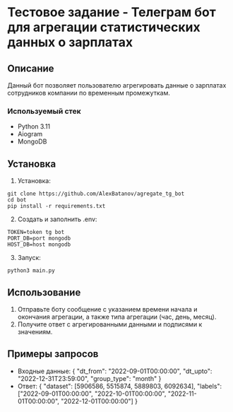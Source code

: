 # Тестовое задание - Телеграм бот для агрегации статистических данных о зарплатах

## Описание
Данный бот позволяет пользователю агрегировать данные о зарплатах сотрудников компании по временным промежуткам.

### Используемый стек
- Python 3.11
- Aiogram
- MongoDB

## Установка
1. Установка:
```
git clone https://github.com/AlexBatanov/agregate_tg_bot
cd bot
pip install -r requirements.txt
```
2. Создать и заполнить .env:
```
TOKEN=token tg bot
PORT_DB=port mongodb
HOST_DB=host mongodb
```
3. Запуск:
```
python3 main.py
```
## Использование
1. Отправьте боту сообщение с указанием времени начала и окончания агрегации, а также типа агрегации (час, день, месяц).
2. Получите ответ с агрегированными данными и подписями к значениям.

## Примеры запросов
- Входные данные:
  {
    "dt_from": "2022-09-01T00:00:00",
    "dt_upto": "2022-12-31T23:59:00",
    "group_type": "month"
  }
- Ответ:
  {
    "dataset": [5906586, 5515874, 5889803, 6092634],
    "labels": ["2022-09-01T00:00:00", "2022-10-01T00:00:00", "2022-11-01T00:00:00", "2022-12-01T00:00:00"]
  }

